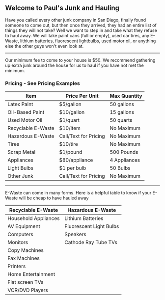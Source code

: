 ## Welcome to Paul's Junk and Hauling

Have you called every other junk company in San Diego, finally found someone to come out, but then once they arrived, they had an entire list of things they will not take? Well we want to step in and take what they refuse to haul away. We will take paint cans (full or empty), used car tires, any E-Waste, lithium batteries, fluorescent lightbulbs, used motor oil, or anything else the other guys won't even look at.

***

Our minimum fee to come to your house is $50. We recommend gathering up extra junk around the house for us to haul if you have not met the minimum.

### Pricing - See Pricing Examples

Item | Price Per Unit | Max Quantity
-----|----------------|--------------
Latex Paint | $5/gallon | 50 gallons
Oil-Based Paint | $10/gallon | 15 gallons
Used Motor Oil | $1/quart | 50 quarts
Recyclable E-Waste | $10/item | No Maximum
Hazardous E-Waste | Call/Text for Pricing | No Maximum
Tires | $10/tire | No Maximum
Scrap Metal | $1/pound | 500 Pounds
Appliances | $80/appliance | 4 Appliances
Light Bulbs | $1 per bulb | 50 Bulbs
Other Junk | Call/Text for Pricing | No Maximum

***

E-Waste can come in many forms. Here is a helpful table to know if your E-Waste will be cheap to have hauled away

Recyclable E-Waste | Hazardous E-Waste
--------------|------------------
Household Appliances | Lithium Batteries
AV Equipment | Fluorescent Light Bulbs
Computers | Speakers
Monitors | Cathode Ray Tube TVs
Copy Machines | 
Fax Machines | 
Printers | 
Home Entertainment | 
Flat screen TVs | 
VCR/DVD Players | 
